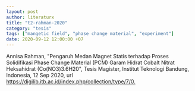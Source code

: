 ```yaml
---
layout: post
author: literaturx
title: "t2-rahman-2020"
category: "tesis"
tags: ["mangetic field", "phase change material", "experiment"]
date: 2020-09-12 12:00:00 +07
---
```


Annisa Rahman, "Pengaruh Medan Magnet Statis terhadap Proses Solidifikasi Phase Change Material (PCM) Garam Hidrat Cobalt Nitrat Heksahidrat (Co(NO3)3.6H20", Tesis Magister, Institut Teknologi Bandung, Indonesia, 12 Sep 2020, url <https://digilib.itb.ac.id/index.php/collection/type/7/0>[.](https://drive.google.com/file/d/1q-i2L0W6JHkWcDw-soZVm6-twSNLxWZ7/view?usp=sharing)
